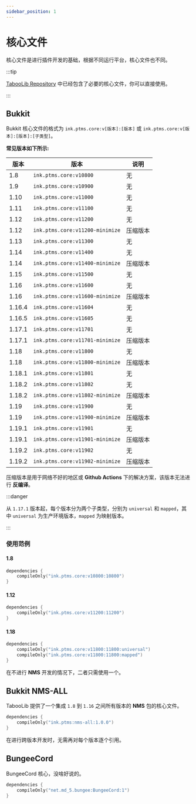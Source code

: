 ```yaml
---
sidebar_position: 1
---
```


# 核心文件

核心文件是进行插件开发的基础，根据不同运行平台，核心文件也不同。

:::tip

[TabooLib Repository](https://repo.tabooproject.org) 中已经包含了必要的核心文件，你可以直接使用。

:::

## Bukkit

Bukkit 核心文件的格式为 `ink.ptms.core:v[版本]:[版本]` 或 `ink.ptms.core:v[版本]:[版本]:[子类型]`。

**常见版本如下所示:**

| 版本     | 版本                              | 说明   |
|--------|---------------------------------|------|
| 1.8    | `ink.ptms.core:v10800`          | 无    |
| 1.9    | `ink.ptms.core:v10900`          | 无    |
| 1.10   | `ink.ptms.core:v11000`          | 无    |
| 1.11   | `ink.ptms.core:v11100`          | 无    |
| 1.12   | `ink.ptms.core:v11200`          | 无    |
| 1.12   | `ink.ptms.core:v11200-minimize` | 压缩版本 |
| 1.13   | `ink.ptms.core:v11300`          | 无    |
| 1.14   | `ink.ptms.core:v11400`          | 无    |
| 1.14   | `ink.ptms.core:v11400-minimize` | 压缩版本 |
| 1.15   | `ink.ptms.core:v11500`          | 无    |
| 1.16   | `ink.ptms.core:v11600`          | 无    |
| 1.16   | `ink.ptms.core:v11600-minimize` | 压缩版本 |
| 1.16.4 | `ink.ptms.core:v11604`          | 无    |
| 1.16.5 | `ink.ptms.core:v11605`          | 无    |
| 1.17.1 | `ink.ptms.core:v11701`          | 无    |
| 1.17.1 | `ink.ptms.core:v11701-minimize` | 压缩版本 |
| 1.18   | `ink.ptms.core:v11800`          | 无    |
| 1.18   | `ink.ptms.core:v11800-minimize` | 压缩版本 |
| 1.18.1 | `ink.ptms.core:v11801`          | 无    |
| 1.18.2 | `ink.ptms.core:v11802`          | 无    |
| 1.18.2 | `ink.ptms.core:v11802-minimize` | 压缩版本 |
| 1.19   | `ink.ptms.core:v11900`          | 无    |
| 1.19   | `ink.ptms.core:v11900-minimize` | 压缩版本 |
| 1.19.1 | `ink.ptms.core:v11901`          | 无    |
| 1.19.1 | `ink.ptms.core:v11901-minimize` | 压缩版本 |
| 1.19.2 | `ink.ptms.core:v11902`          | 无    |
| 1.19.2 | `ink.ptms.core:v11902-minimize` | 压缩版本 |

压缩版本是用于网络不好的地区或 **Github Actions** 下的解决方案，该版本无法进行 **反编译**。

:::danger

从 `1.17.1` 版本起，每个版本分为两个子类型，分别为 `universal` 和 `mapped`，其中 `universal` 为生产环境版本，`mapped` 为映射版本。

:::

### 使用范例

#### 1.8

```kotlin
dependencies {
    compileOnly("ink.ptms.core:v10800:10800")
}
```

#### 1.12

```kotlin
dependencies {
    compileOnly("ink.ptms.core:v11200:11200")
}
```

#### 1.18

```kotlin
dependencies {
    compileOnly("ink.ptms.core:v11800:11800:universal")
    compileOnly("ink.ptms.core:v11800:11800:mapped")
}
```

在不进行 **NMS** 开发的情况下，二者只需使用一个。

## Bukkit NMS-ALL

TabooLib 提供了一个集成 `1.8` 到 `1.16` 之间所有版本的 **NMS** 包的核心文件。

```kotlin
dependencies {
    compileOnly("ink.ptms:nms-all:1.0.0")
}
```

在进行跨版本开发时，无需再对每个版本逐个引用。

## BungeeCord

BungeeCord 核心，没啥好说的。

```kotlin
dependencies {
    compileOnly("net.md_5.bungee:BungeeCord:1")
}
```

